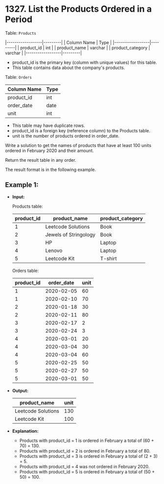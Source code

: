 # 1327. List the Products Ordered in a Period

Table: `Products`

|------------------|---------|
| Column Name      | Type    |
|------------------|---------|
| product_id       | int     |
| product_name     | varchar |
| product_category | varchar |
|------------------|---------|

- product_id is the primary key (column with unique values) for this table.
- This table contains data about the company's products.
 

Table: `Orders`


| Column Name   | Type    |
|---------------|---------|
| product_id    | int     |
| order_date    | date    |
| unit          | int     |

- This table may have duplicate rows.
- product_id is a foreign key (reference column) to the Products table.
- unit is the number of products ordered in order_date.
 

Write a solution to get the names of products that have at least 100 units ordered in February 2020 and their amount.

Return the result table in any order.

The result format is in the following example.

 

## Example 1:

- **Input:** 

    Products table:

    | product_id  | product_name          | product_category |
    |-------------|-----------------------|------------------|
    | 1           | Leetcode Solutions    | Book             |
    | 2           | Jewels of Stringology | Book             |
    | 3           | HP                    | Laptop           |
    | 4           | Lenovo                | Laptop           |
    | 5           | Leetcode Kit          | T-shirt          |

    Orders table:

    | product_id   | order_date   | unit     |
    |--------------|--------------|----------|
    | 1            | 2020-02-05   | 60       |
    | 1            | 2020-02-10   | 70       |
    | 2            | 2020-01-18   | 30       |
    | 2            | 2020-02-11   | 80       |
    | 3            | 2020-02-17   | 2        |
    | 3            | 2020-02-24   | 3        |
    | 4            | 2020-03-01   | 20       |
    | 4            | 2020-03-04   | 30       |
    | 4            | 2020-03-04   | 60       |
    | 5            | 2020-02-25   | 50       |
    | 5            | 2020-02-27   | 50       |
    | 5            | 2020-03-01   | 50       |

- **Output:** 

    | product_name       | unit    |
    |--------------------|---------|
    | Leetcode Solutions | 130     |
    | Leetcode Kit       | 100     |

- **Explanation:** 

    - Products with product_id = 1 is ordered in February a total of (60 + 70) = 130.
    - Products with product_id = 2 is ordered in February a total of 80.
    - Products with product_id = 3 is ordered in February a total of (2 + 3) = 5.
    - Products with product_id = 4 was not ordered in February 2020.
    - Products with product_id = 5 is ordered in February a total of (50 + 50) = 100.